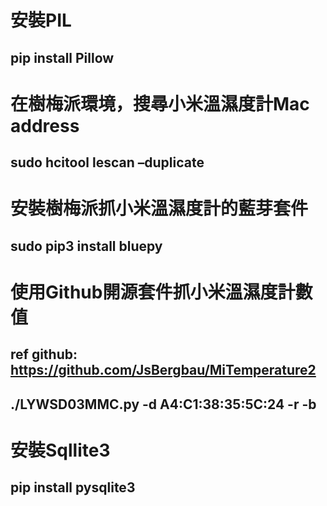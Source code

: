 # 安裝PIL
## pip install Pillow

# 在樹梅派環境，搜尋小米溫濕度計Mac address
## sudo hcitool lescan –duplicate

# 安裝樹梅派抓小米溫濕度計的藍芽套件
## sudo pip3 install bluepy

# 使用Github開源套件抓小米溫濕度計數值
## ref github: https://github.com/JsBergbau/MiTemperature2
## ./LYWSD03MMC.py -d A4:C1:38:35:5C:24  -r -b

# 安裝Sqllite3
## pip install pysqlite3

